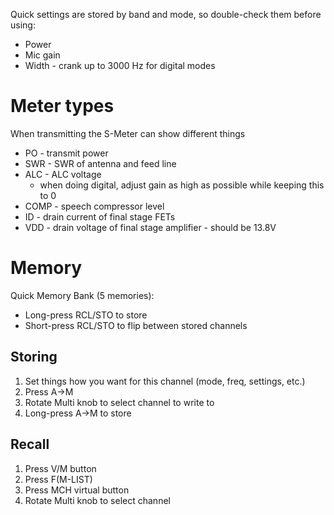 Quick settings are stored by band and mode, so double-check them before using:

* Power
* Mic gain
* Width - crank up to 3000 Hz for digital modes

# Meter types
When transmitting the S-Meter can show different things

- PO - transmit power
- SWR - SWR of antenna and feed line
- ALC - ALC voltage
	- when doing digital, adjust gain as high as possible while keeping this to 0
- COMP - speech compressor level
- ID - drain current of final stage FETs
- VDD - drain voltage of final stage amplifier - should be 13.8V

# Memory
Quick Memory Bank (5 memories):

* Long-press RCL/STO to store
* Short-press RCL/STO to flip between stored channels

## Storing
1. Set things how you want for this channel (mode, freq, settings, etc.)
2. Press A->M
3. Rotate Multi knob to select channel to write to
4. Long-press A->M to store

## Recall
1. Press V/M button
2. Press F(M-LIST)
3. Press MCH virtual button
4. Rotate Multi knob to select channel